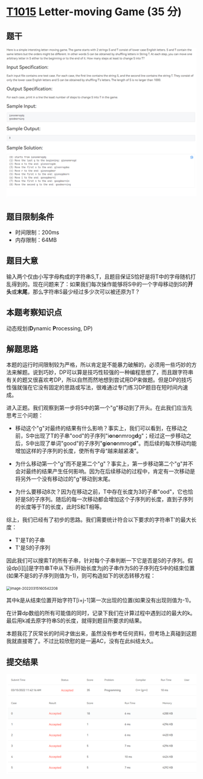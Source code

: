 # [T1015](https://pintia.cn/problem-sets/994805148990160896/problems/994805151045369856) **Letter-moving Game (35 分)**

## 题干

<img src="../images/problem/1015.png" alt="image-20220313214730724" style="zoom:67%;" />

## 题目限制条件

- 时间限制：200ms
- 内存限制：64MB

## 题目大意

输入两个仅由小写字母构成的字符串S,T，且题目保证S恰好是将T中的字母随机打乱得到的。现在问题来了：如果我们每次操作能够将S中的一个字母移动到S的**开头**或**末尾**，那么字符串S最少经过多少次可以被还原为T？

## 本题考察知识点

动态规划(**D**ynamic **P**rocessing, DP)

## 解题思路

本题的运行时间限制较为严格，所以肯定是不能暴力破解的，必须用一些巧妙的方法来解题。说到巧妙，DP可以算是技巧性较强的一种编程思想了，而且跟字符串有关的题又很喜欢考DP，所以自然而然地想到尝试用DP来做题。但是DP的技巧性强就强在它没有固定的思路或写法，很难通过专门练习DP题目在短时间内速成。

进入正题。我们观察到第一步将S中的第一个"g"移动到了开头。在此我们应当先思考三个问题：

- 移动这个"g"对最终的结果有什么影响？事实上，我们可以看到，在移动之前，S中出现了T的子串"ood"的子序列"i**o**n**o**nmrog**d**g"；经过这一步移动之后，S中出现了单词"good"的子序列"**g**i**o**n**o**nmrog**d**"。而后续的每次移动均能增加这样的子序列的长度，使所有字母“越来越紧凑”。

- 为什么移动第一个"g"而不是第二个"g"？事实上，第一步移动第二个"g"并不会对最终的结果产生任何影响。因为在后续移动的过程中，肯定有一次移动是将另外一个没有移动过的"g"移动到末尾。
- 为什么要移动8次？因为在移动之前，T中存在长度为3的子串"ood"，它也恰好是S的子序列。随后的每一次移动都会增加这个子序列的长度，直到子序列的长度等于T的长度，此时S和T相等。

综上，我们已经有了初步的思路。我们需要统计符合以下要求的字符串T'的最大长度：

- T'是T的子串
- T'是S的子序列

因此我们可以搜索T的所有子串，针对每个子串判断一下它是否是S的子序列。假设dp[i][j]是字符串T中从下标i开始长度为j的子串作为S的子序列在S中的结束位置(如果不是S的子序列则值为-1)，则可构造如下的状态转移方程：

<img src="C:\Users\lenovo\AppData\Roaming\Typora\typora-user-images\image-20220315160542208.png" alt="image-20220315160542208" style="zoom: 67%;" />

其中k是从结束位置开始字符T[i+j-1]第一次出现的位置(如果没有出现则值为-1)。

在计算dp数组的所有可能值的同时，记录下我们在计算过程中遇到过的最大的k。最后用k减去原字符串S的长度，就得到题目所要求的结果。

本题我花了灰常长的时间才做出来，虽然没有参考任何资料，但考场上真碰到这题我就直接寄了。不过比较欣慰的是一遍AC，没有在此纠结太久。

## 提交结果

<img src="../images/result/1015.png" alt="image-20220313214730724" style="zoom:67%;" />

